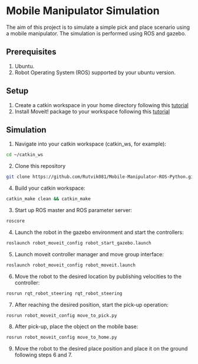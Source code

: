 # Mobile Manipulator Simulation
The aim of this project is to simulate a simple pick and place scenario using a mobile manipulator. The simulation is performed using ROS and gazebo.

## Prerequisites
1. Ubuntu.
2. Robot Operating System (ROS) supported by your ubuntu version.

## Setup
1. Create a catkin workspace in your home directory following this [tutorial](http://wiki.ros.org/catkin/Tutorials/create_a_workspace)
2. Install Moveit! package to your workspace following this [tutorial](https://moveit.ros.org/install/)

## Simulation
1. Navigate into your catkin workspace (catkin_ws, for example):
```bash
cd ~/catkin_ws
```
2. Clone this repository
```bash
git clone https://github.com/Rutvik081/Mobile-Manipulator-ROS-Python.git
```
4. Build your catkin workspace:
```bash
catkin_make clean && catkin_make
```
3. Start up ROS master and ROS parameter server:
```bash
roscore
```
4. Launch the robot in the gazebo environment and start the controllers:
``` bash
roslaunch robot_moveit_config robot_start_gazebo.launch
```
5. Launch moveit controller manager and move group interface:
```bash
roslaunch robot_moveit_config robot_moveit.launch
```
6. Move the robot to the desired location by publishing velocities to the controller:
```bash
rosrun rqt_robot_steering rqt_robot_steering
```
7. After reaching the desired position, start the pick-up operation:
```bash
rosrun robot_moveit_config move_to_pick.py
```
8. After pick-up, place the object on the mobile base:
```bash
rosrun robot_moveit_config move_to_home.py
```
9. Move the robot to the desired place position and place it on the ground following steps 6 and 7.
